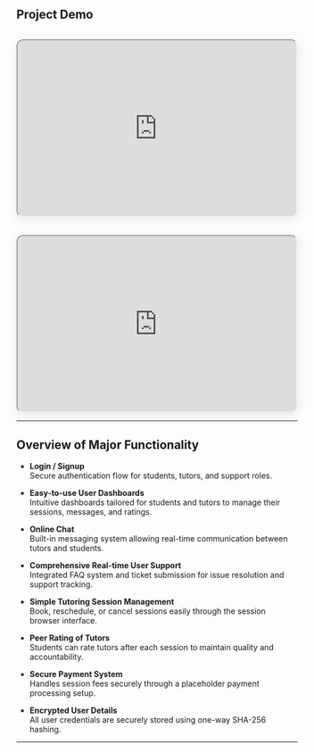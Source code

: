 ## Project Demo

<div class="video-container">
  <iframe src="https://www.youtube.com/embed/GXKNo1-z4fg" allowfullscreen></iframe>
  <iframe src="https://www.youtube.com/embed/Rxy4Y9YgpdQ" allowfullscreen></iframe>
</div>

---

## Overview of Major Functionality

- **Login / Signup**  
  Secure authentication flow for students, tutors, and support roles.

- **Easy-to-use User Dashboards**  
  Intuitive dashboards tailored for students and tutors to manage their sessions, messages, and ratings.

- **Online Chat**  
  Built-in messaging system allowing real-time communication between tutors and students.

- **Comprehensive Real-time User Support**  
  Integrated FAQ system and ticket submission for issue resolution and support tracking.

- **Simple Tutoring Session Management**  
  Book, reschedule, or cancel sessions easily through the session browser interface.

- **Peer Rating of Tutors**  
  Students can rate tutors after each session to maintain quality and accountability.

- **Secure Payment System**  
  Handles session fees securely through a placeholder payment processing setup.

- **Encrypted User Details**  
  All user credentials are securely stored using one-way SHA-256 hashing.

---

<style>
.video-container {
  display: flex;
  justify-content: center;
  gap: 2rem;
  flex-wrap: wrap;
  margin-top: 2rem;
}

.video-container iframe {
  flex: 1 1 45%;
  max-width: 560px;
  height: 315px;
  border-radius: 12px;
  box-shadow: 0 4px 20px rgba(0,0,0,0.1);
}
</style>
